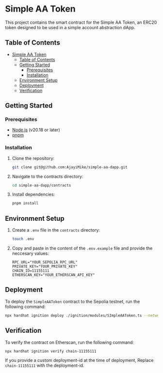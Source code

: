 # Simple AA Token

This project contains the smart contract for the Simple AA Token, an ERC20 token designed to be used in a simple account abstraction dApp.

## Table of Contents

-   [Simple AA Token](#simple-aa-token)
    -   [Table of Contents](#table-of-contents)
    -   [Getting Started](#getting-started)
        -   [Prerequisites](#prerequisites)
        -   [Installation](#installation)
    -   [Environment Setup](#environment-setup)
    -   [Deployment](#deployment)
    -   [Verification](#verification)

## Getting Started

### Prerequisites

-   [Node.js](https://nodejs.org/en/) (v20.18 or later)
-   [pnpm](https://pnpm.io/)

### Installation

1. Clone the repository:
    ```bash
    git clone git@github.com:AjayiMike/simple-aa-dapp.git
    ```
2. Navigate to the contracts directory:
    ```bash
    cd simple-aa-dapp/contracts
    ```
3. Install dependencies:
    ```bash
    pnpm install
    ```

## Environment Setup

1. Create a `.env` file in the `contracts` directory:
    ```bash
    touch .env
    ```
2. Copy and paste in the content of the `.env.example` file and provide the neccesary values:

    ```
    RPC_URL="YOUR_SEPOLIA_RPC_URL"
    PRIVATE_KEY="YOUR_PRIVATE_KEY"
    CHAIN_ID=11155111
    ETHERSCAN_KEY="YOUR_ETHERSCAN_API_KEY"
    ```

## Deployment

To deploy the `SimpleAAToken` contract to the Sepolia testnet, run the following command:

```bash
npx hardhat ignition deploy ./ignition/modules/SImpleAAToken.ts --network sepolia
```

## Verification

To verify the contract on Etherscan, run the following command:

```bash
npx hardhat ignition verify chain-11155111
```

If you provide a custom deployment-id at the time of deployment, Replace `chain-11155111` with the deployment-id.
